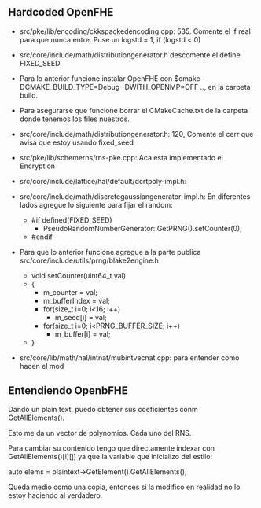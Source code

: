 #

## Hardcoded OpenFHE

- src/pke/lib/encoding/ckkspackedencoding.cpp: 535. Comente el if real para que nunca entre. Puse un logstd = 1, if (logstd < 0)
- src/core/include/math/distributiongenerator.h descomente el define FIXED_SEED
- Para lo anterior funcione instalar OpenFHE con $cmake -DCMAKE_BUILD_TYPE=Debug -DWITH_OPENMP=OFF .., en la carpeta build.
- Para asegurarse que funcione borrar el CMakeCache.txt de la carpeta donde tenemos los files nuestros.
- src/core/include/math/distributiongenerator.h: 120,  Comente el cerr que avisa que estoy usando fixed_seed
- src/pke/lib/schemerns/rns-pke.cpp: Aca esta implementado el Encryption
- src/core/include/lattice/hal/default/dcrtpoly-impl.h:
- src/core/include/math/discretegaussiangenerator-impl.h: En diferentes lados agregue lo siguiente para fijar el random:
    - \#if defined(FIXED_SEED)
        -   PseudoRandomNumberGenerator::GetPRNG().setCounter(0);
    - \#endif
- Para que lo anterior funcione agregue a la parte publica src/core/include/utils/prng/blake2engine.h
    - void setCounter(uint64_t val)
    - {
        -   m_counter = val;
        - m_bufferIndex = val;
        - for(size_t i=0; i<16; i++)
            -  m_seed[i] = val;
        - for(size_t i=0; i<PRNG_BUFFER_SIZE; i++)
            - m_buffer[i] = val;
    - }

- src/core/lib/math/hal/intnat/mubintvecnat.cpp: para entender como hacen el mod

## Entendiendo OpenbFHE

Dando un plain text, puedo obtener sus coeficientes conm GetAllElements().

Esto me da un vector de polynomios.
Cada uno del RNS.

Para cambiar su contenido tengo que directamente indexar con GetAllElements()[i][j]
ya que la variable que inicializo del estilo:

auto elems = plaintext->GetElement<DCRTPoly>().GetAllElements();

Queda medio como una copia, entonces si la modifico en realidad no lo estoy haciendo
al verdadero.
